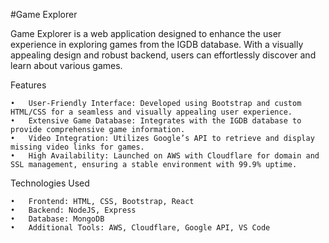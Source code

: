 #Game Explorer

Game Explorer is a web application designed to enhance the user experience in exploring games from the IGDB database. With a visually appealing design and robust backend, users can effortlessly discover and learn about various games.

Features

	•	User-Friendly Interface: Developed using Bootstrap and custom HTML/CSS for a seamless and visually appealing user experience.
	•	Extensive Game Database: Integrates with the IGDB database to provide comprehensive game information.
	•	Video Integration: Utilizes Google’s API to retrieve and display missing video links for games.
	•	High Availability: Launched on AWS with Cloudflare for domain and SSL management, ensuring a stable environment with 99.9% uptime.

Technologies Used

	•	Frontend: HTML, CSS, Bootstrap, React
	•	Backend: NodeJS, Express
	•	Database: MongoDB
	•	Additional Tools: AWS, Cloudflare, Google API, VS Code
